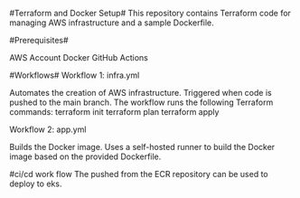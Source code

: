 #Terraform and Docker Setup#
This repository contains Terraform code for managing AWS infrastructure and a sample Dockerfile.

#Prerequisites#

AWS Account
Docker
GitHub Actions

#Workflows# 
Workflow 1: infra.yml

Automates the creation of AWS infrastructure. Triggered when code is pushed to the main branch. The workflow runs the following Terraform commands: terraform init terraform plan terraform apply

Workflow 2: app.yml

Builds the Docker image. Uses a self-hosted runner to build the Docker image based on the provided Dockerfile.

#ci/cd work flow 
The pushed from the ECR repository can be used to deploy to eks. 

